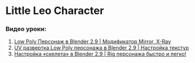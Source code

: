 # Little Leo Character

### Видео уроки:

1. [Low Poly Персонаж в Blender 2.9 | Модификатор Mirror, X-Ray](https://www.youtube.com/watch?v=_AxFTRojvug)
2. [UV развертка Low Poly персонажа в Blender 2.9 | Настройка текстур](https://www.youtube.com/watch?v=x0ZpQTB2cyI)
3. [Настройка «скелета» в Blender 2.9 | Rig персонажа быстро и легко!](https://www.youtube.com/watch?v=R38aTZDqDbg)